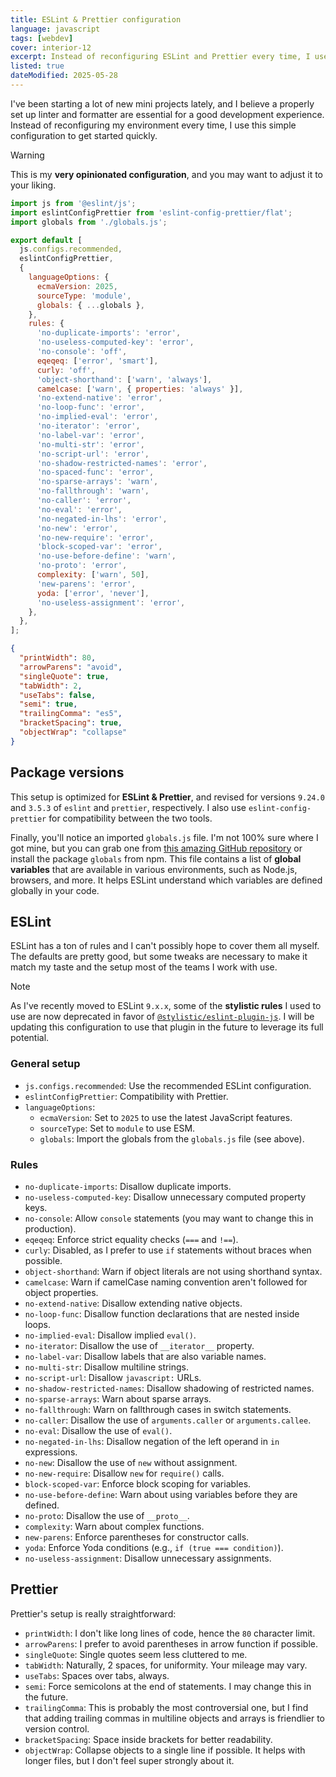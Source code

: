 ```yaml
---
title: ESLint & Prettier configuration
language: javascript
tags: [webdev]
cover: interior-12
excerpt: Instead of reconfiguring ESLint and Prettier every time, I use this configuration to get started quickly.
listed: true
dateModified: 2025-05-28
---
```


I've been starting a lot of new mini projects lately, and I believe a properly set up linter and formatter are essential for a good development experience. Instead of reconfiguring my environment every time, I use this simple configuration to get started quickly.

> [!WARNING]
>
> This is my **very opinionated configuration**, and you may want to adjust it to your liking.

<code-tabs full-width="true">

```js title="eslint.config.js"
import js from '@eslint/js';
import eslintConfigPrettier from 'eslint-config-prettier/flat';
import globals from './globals.js';

export default [
  js.configs.recommended,
  eslintConfigPrettier,
  {
    languageOptions: {
      ecmaVersion: 2025,
      sourceType: 'module',
      globals: { ...globals },
    },
    rules: {
      'no-duplicate-imports': 'error',
      'no-useless-computed-key': 'error',
      'no-console': 'off',
      eqeqeq: ['error', 'smart'],
      curly: 'off',
      'object-shorthand': ['warn', 'always'],
      camelcase: ['warn', { properties: 'always' }],
      'no-extend-native': 'error',
      'no-loop-func': 'error',
      'no-implied-eval': 'error',
      'no-iterator': 'error',
      'no-label-var': 'error',
      'no-multi-str': 'error',
      'no-script-url': 'error',
      'no-shadow-restricted-names': 'error',
      'no-spaced-func': 'error',
      'no-sparse-arrays': 'warn',
      'no-fallthrough': 'warn',
      'no-caller': 'error',
      'no-eval': 'error',
      'no-negated-in-lhs': 'error',
      'no-new': 'error',
      'no-new-require': 'error',
      'block-scoped-var': 'error',
      'no-use-before-define': 'warn',
      'no-proto': 'error',
      complexity: ['warn', 50],
      'new-parens': 'error',
      yoda: ['error', 'never'],
      'no-useless-assignment': 'error',
    },
  },
];
```

```json title=".prettierrc"
{
  "printWidth": 80,
  "arrowParens": "avoid",
  "singleQuote": true,
  "tabWidth": 2,
  "useTabs": false,
  "semi": true,
  "trailingComma": "es5",
  "bracketSpacing": true,
  "objectWrap": "collapse"
}
```

</code-tabs>

## Package versions

This setup is optimized for **ESLint & Prettier**, and revised for versions `9.24.0` and `3.5.3` of `eslint` and `prettier`, respectively. I also use `eslint-config-prettier` for compatibility between the two tools.

Finally, you'll notice an imported `globals.js` file. I'm not 100% sure where I got mine, but you can grab one from [this amazing GitHub repository](https://github.com/sindresorhus/globals) or install the package `globals` from npm. This file contains a list of **global variables** that are available in various environments, such as Node.js, browsers, and more. It helps ESLint understand which variables are defined globally in your code.

## ESLint

ESLint has a ton of rules and I can't possibly hope to cover them all myself. The defaults are pretty good, but some tweaks are necessary to make it match my taste and the setup most of the teams I work with use.

> [!NOTE]
>
> As I've recently moved to ESLint `9.x.x`, some of the **stylistic rules** I used to use are now deprecated in favor of [`@stylistic/eslint-plugin-js`](https://eslint.style/packages/js). I will be updating this configuration to use that plugin in the future to leverage its full potential.

### General setup

- `js.configs.recommended`: Use the recommended ESLint configuration.
- `eslintConfigPrettier`: Compatibility with Prettier.
- `languageOptions`:
  - `ecmaVersion`: Set to `2025` to use the latest JavaScript features.
  - `sourceType`: Set to `module` to use ESM.
  - `globals`: Import the globals from the `globals.js` file (see above).

### Rules

- `no-duplicate-imports`: Disallow duplicate imports.
- `no-useless-computed-key`: Disallow unnecessary computed property keys.
- `no-console`: Allow `console` statements (you may want to change this in production).
- `eqeqeq`: Enforce strict equality checks (`===` and `!==`).
- `curly`: Disabled, as I prefer to use `if` statements without braces when possible.
- `object-shorthand`: Warn if object literals are not using shorthand syntax.
- `camelcase`: Warn if camelCase naming convention aren't followed for object properties.
- `no-extend-native`: Disallow extending native objects.
- `no-loop-func`: Disallow function declarations that are nested inside loops.
- `no-implied-eval`: Disallow implied `eval()`.
- `no-iterator`: Disallow the use of `__iterator__` property.
- `no-label-var`: Disallow labels that are also variable names.
- `no-multi-str`: Disallow multiline strings.
- `no-script-url`: Disallow `javascript:` URLs.
- `no-shadow-restricted-names`: Disallow shadowing of restricted names.
- `no-sparse-arrays`: Warn about sparse arrays.
- `no-fallthrough`: Warn on fallthrough cases in switch statements.
- `no-caller`: Disallow the use of `arguments.caller` or `arguments.callee`.
- `no-eval`: Disallow the use of `eval()`.
- `no-negated-in-lhs`: Disallow negation of the left operand in `in` expressions.
- `no-new`: Disallow the use of `new` without assignment.
- `no-new-require`: Disallow `new` for `require()` calls.
- `block-scoped-var`: Enforce block scoping for variables.
- `no-use-before-define`: Warn about using variables before they are defined.
- `no-proto`: Disallow the use of `__proto__`.
- `complexity`: Warn about complex functions.
- `new-parens`: Enforce parentheses for constructor calls.
- `yoda`: Enforce Yoda conditions (e.g., `if (true === condition)`).
- `no-useless-assignment`: Disallow unnecessary assignments.

## Prettier

Prettier's setup is really straightforward:

- `printWidth`: I don't like long lines of code, hence the `80` character limit.
- `arrowParens`: I prefer to avoid parentheses in arrow function if possible.
- `singleQuote`: Single quotes seem less cluttered to me.
- `tabWidth`: Naturally, 2 spaces, for uniformity. Your mileage may vary.
- `useTabs`: Spaces over tabs, always.
- `semi`: Force semicolons at the end of statements. I may change this in the future.
- `trailingComma`: This is probably the most controversial one, but I find that adding trailing commas in multiline objects and arrays is friendlier to version control.
- `bracketSpacing`: Space inside brackets for better readability.
- `objectWrap`: Collapse objects to a single line if possible. It helps with longer files, but I don't feel super strongly about it.

